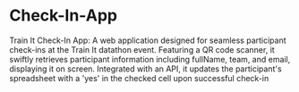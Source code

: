 # Check-In-App
Train It Check-In App: A web application designed for seamless participant check-ins at the Train It datathon event.  Featuring a QR code scanner, it swiftly retrieves participant information including fullName, team, and email, displaying it on screen. Integrated with an API, it updates the participant's spreadsheet with a 'yes' in the checked cell upon successful check-in
